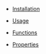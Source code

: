 - [Installation](_installation.md)

- [Usage](_usage.md)

- [Functions](_functions.md)

- [Properties](_properties.md)
